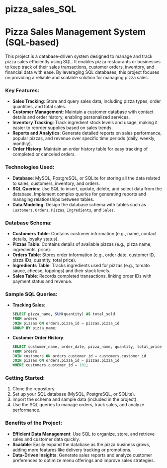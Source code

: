 # pizza_sales_SQL
# Pizza Sales Management System (SQL-based)

This project is a database-driven system designed to manage and track pizza sales efficiently using SQL. It enables pizza restaurants or businesses to keep track of their sales transactions, customer orders, inventory, and financial data with ease. By leveraging SQL databases, this project focuses on providing a reliable and scalable solution for managing pizza sales.

### Key Features:
- **Sales Tracking**: Store and query sales data, including pizza types, order quantities, and total sales.
- **Customer Management**: Maintain a customer database with contact details and order history, enabling personalized services.
- **Inventory Tracking**: Track ingredient stock levels and usage, making it easier to reorder supplies based on sales trends.
- **Reports and Analytics**: Generate detailed reports on sales performance, popular pizzas, and revenue over specific time periods (daily, weekly, monthly).
- **Order History**: Maintain an order history table for easy tracking of completed or canceled orders.

### Technologies Used:
- **Database**: MySQL, PostgreSQL, or SQLite for storing all the data related to sales, customers, inventory, and orders.
- **SQL Queries**: Use SQL to insert, update, delete, and select data from the database. Implement complex queries for generating reports and managing relationships between tables.
- **Data Modeling**: Design the database schema with tables such as `Customers`, `Orders`, `Pizzas`, `Ingredients`, and `Sales`.

### Database Schema:
- **Customers Table**: Contains customer information (e.g., name, contact details, loyalty status).
- **Pizzas Table**: Contains details of available pizzas (e.g., pizza name, ingredients, price).
- **Orders Table**: Stores order information (e.g., order date, customer ID, pizza IDs, quantity, total price).
- **Ingredients Table**: Tracks ingredients used for pizzas (e.g., tomato sauce, cheese, toppings) and their stock levels.
- **Sales Table**: Records completed transactions, linking order IDs with payment status and revenue.

### Sample SQL Queries:
- **Tracking Sales**:
  ```sql
  SELECT pizza_name, SUM(quantity) AS total_sold
  FROM orders
  JOIN pizzas ON orders.pizza_id = pizzas.pizza_id
  GROUP BY pizza_name;
  ```
- **Customer Order History**:
  ```sql
  SELECT customer_name, order_date, pizza_name, quantity, total_price
  FROM orders
  JOIN customers ON orders.customer_id = customers.customer_id
  JOIN pizzas ON orders.pizza_id = pizzas.pizza_id
  WHERE customers.customer_id = 101;
  ```

### Getting Started:
1. Clone the repository.
2. Set up your SQL database (MySQL, PostgreSQL, or SQLite).
3. Import the schema and sample data (included in the project).
4. Use the SQL queries to manage orders, track sales, and analyze performance.

### Benefits of the Project:
- **Efficient Data Management**: Use SQL to organize, store, and retrieve sales and customer data quickly.
- **Scalable**: Easily expand the database as the pizza business grows, adding more features like delivery tracking or promotions.
- **Data-Driven Insights**: Generate sales reports and analyze customer preferences to optimize menu offerings and improve sales strategies.
